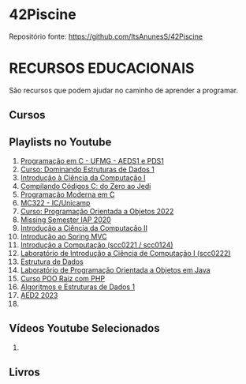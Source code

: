 # 42Piscine

Repositório fonte: 
https://github.com/ItsAnunesS/42Piscine 


# RECURSOS EDUCACIONAIS 

São recursos que podem ajudar no caminho de aprender a programar. 

## Cursos 

## Playlists no Youtube

01. [Programação em C - UFMG - AEDS1 e PDS1](https://www.youtube.com/playlist?list=PL_ClcqWHc8M-K0Q1AOpHCLzN_lKljdT1G)
02. [Curso: Dominando Estruturas de Dados 1](https://www.youtube.com/playlist?list=PL3ZslI15yo2r-gHJtjORRMRKMSNRpf7u5)
03. [Introdução à Ciência da Computação I](https://www.youtube.com/playlist?list=PL892UsUS6uKUR9iF7bSju72VRhQvJhtWH)
04. [Compilando Códigos C: do Zero ao Jedi](https://www.youtube.com/playlist?list=PL3ZslI15yo2pCf0WpZmV-ga02kMPxKH3p)
05. [Programação Moderna em C](https://www.youtube.com/playlist?list=PLIfZMtpPYFP5qaS2RFQxcNVkmJLGQwyKE)
06. [MC322 - IC/Unicamp](https://www.youtube.com/playlist?list=PL0g6tB8MgpmZQYCUacSCbqbkTbaeLmEV_)
07. [Curso: Programação Orientada a Objetos 2022](https://www.youtube.com/playlist?list=PL3JRjVnXiTBYs7nTbRSz70uBwtE7INmEh)
08. [Missing Semester IAP 2020](https://www.youtube.com/playlist?list=PLyzOVJj3bHQuloKGG59rS43e29ro7I57J)
09. [Introdução a Ciência da Computação II](https://www.youtube.com/playlist?list=PL892UsUS6uKVF7Zgvp-DbnpuOVJjctYVo)
10. [Introdução ao Spring MVC](https://www.youtube.com/playlist?list=PL3ZslI15yo2ppY0GsRFDjRdHZAUuPnQ6M)
11. [Introdução a Computação (scc0221 / scc0124)](https://www.youtube.com/playlist?list=PLUKDasxTZfxuGKgBRxP-tmaOFVFwvj8Bh)
12. [Laboratório de Introdução a Ciência de Computação I (scc0222)](https://www.youtube.com/playlist?list=PLUKDasxTZfxtZfetconrvfGtbwnEIfXPo)
13. [Estrutura de Dados](https://www.youtube.com/playlist?list=PLI-A7AA2TwhUTt7KcHFW3gqTb-gxMUeJZ)
14. [Laboratório de Programação Orientada a Objetos em Java](https://www.youtube.com/playlist?list=PLTeQ2u81sjqfsFNWrUCIoqJZBSJrai8M7)
15. [Curso POO Raiz com PHP](https://www.youtube.com/playlist?list=PLBD8to5dJhvzKn2cM_KAriWpL2SPQXbIf)
16. [Algoritmos e Estruturas de Dados 1](https://www.youtube.com/playlist?list=PL5TPkym335qztD0JofGEyVcdmlNf7arzE)
17. [AED2 2023](https://www.youtube.com/playlist?list=PL5TPkym335qzwUkBSiM0uIphAPjHFDNbB)
18. 


## Vídeos Youtube Selecionados
1. 

## Livros 